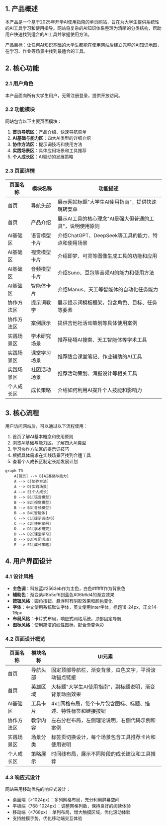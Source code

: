 ## 1. 产品概述

本产品是一个基于2025年开学AI使用指南的单页网站，旨在为大学生提供系统性的AI工具学习和使用指导。网站将复杂的AI知识体系整理为清晰的分类结构，帮助用户快速找到适合的AI工具并掌握使用方法。

产品目标：让任何AI知识基础的大学生都能在使用网站后建立完整的AI知识地图，在学习、作业等场景中找到最适合的工具。

## 2. 核心功能

### 2.1 用户角色
本产品面向所有大学生用户，无需注册登录，提供开放访问。

### 2.2 功能模块
网站包含以下主要页面模块：
1. **首页导航区**：产品介绍、快速导航菜单
2. **AI基础与能力区**：四大AI类型的详细介绍
3. **协作方法区**：提示词技巧和使用方法
4. **实践场景区**：具体应用场景和工具推荐
5. **个人成长区**：AI驱动的发展策略

### 2.3 页面详情

| 页面名称 | 模块名称 | 功能描述 |
|---------|---------|----------|
| 首页 | 导航头部 | 展示网站标题"大学生AI使用指南"，提供快速跳转菜单 |
| 首页 | 产品介绍 | 展示AI工具的核心理念"AI是强大但普通的工具"，说明使用原则 |
| AI基础区 | 语言模型卡片 | 介绍ChatGPT、DeepSeek等工具的能力、特点和使用场景 |
| AI基础区 | 视觉模型卡片 | 介绍即梦、可灵等图像生成工具的功能和应用 |
| AI基础区 | 音频模型卡片 | 介绍Suno、豆包等音频AI的能力和使用方法 |
| AI基础区 | 智能体卡片 | 介绍Manus、天工等智能体的自动化任务能力 |
| 协作方法区 | 提示词教学 | 展示提示词模板框架，包含角色、目标、任务等要素 |
| 协作方法区 | 案例展示 | 提供吉他社活动策划等具体使用案例 |
| 实践场景区 | 学术研究场景 | 推荐秘塔AI搜索、天工智能体等学术工具 |
| 实践场景区 | 课堂学习场景 | 推荐适合课堂笔记、作业辅助的AI工具 |
| 实践场景区 | 社团活动场景 | 推荐活动策划、海报设计等相关工具 |
| 个人成长区 | 成长策略 | 介绍如何利用AI提升个人技能和影响力 |

## 3. 核心流程

用户访问网站后，可以通过以下流程使用：
1. 首页了解AI基本概念和使用原则
2. 浏览AI基础与能力区，了解四大AI类型
3. 学习协作方法区的提示词技巧
4. 根据具体需求在实践场景区找到合适工具
5. 查看个人成长区制定长期发展计划

```mermaid
graph TD
    A[首页] --> B[AI基础与能力]
    A --> C[协作方法]
    A --> D[实践场景]
    A --> E[个人成长]
    B --> B1[语言模型]
    B --> B2[视觉模型]
    B --> B3[音频模型]
    B --> B4[智能体]
    C --> C1[提示词技巧]
    C --> C2[使用案例]
    D --> D1[学术研究]
    D --> D2[课堂学习]
    D --> D3[社团活动]
    E --> E1[成长策略]
```

## 4. 用户界面设计

### 4.1 设计风格
- **主色调**：科技蓝#2563eb作为主色，白色#ffffff作为背景色
- **辅助色**：渐变紫#8b5cf6到蓝色#06b6d4的渐变效果
- **按钮风格**：圆角按钮，悬浮时有阴影效果和颜色变化
- **字体**：中文使用系统默认字体，英文使用Inter字体，标题18-24px，正文14-16px
- **布局风格**：卡片式布局，响应式网格系统，顶部固定导航
- **图标风格**：使用简洁的线性图标，配合渐变色彩

### 4.2 页面设计概览

| 页面名称 | 模块名称 | UI元素 |
|---------|---------|--------|
| 首页 | 导航头部 | 固定顶部导航栏，渐变背景，白色文字，平滑滚动锚点链接 |
| 首页 | 英雄区域 | 大标题"大学生AI使用指南"，副标题说明，渐变背景动画效果 |
| AI基础区 | 工具卡片 | 4x1网格布局，每个卡片包含图标、标题、描述、特性标签和链接按钮 |
| 协作方法区 | 教学内容 | 左右分栏布局，左侧理论说明，右侧代码示例和案例 |
| 实践场景区 | 场景分类 | 标签页切换设计，每个场景包含工具推荐卡片和使用说明 |
| 个人成长区 | 策略展示 | 时间线布局，展示不同阶段的成长建议和工具推荐 |

### 4.3 响应式设计
网站采用移动优先的响应式设计：
- 桌面端（>1024px）：多列网格布局，充分利用屏幕空间
- 平板端（768-1024px）：调整网格列数，保持良好的阅读体验
- 移动端（<768px）：单列布局，增大触摸区域，优化滚动体验
- 支持触摸手势，优化移动端交互体验
